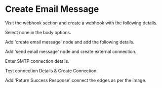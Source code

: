 ﻿# **Create Email Message**
Visit the webhook section and create a webhook with the following details.



Select none in the body options.



Add 'create email message' node and add the following details.



Add 'send email message' node and create external connection.



Enter SMTP connection details.



Test connection Details & Create Connection.



Add ‘Return Success Response' connect the edges as per the image.

